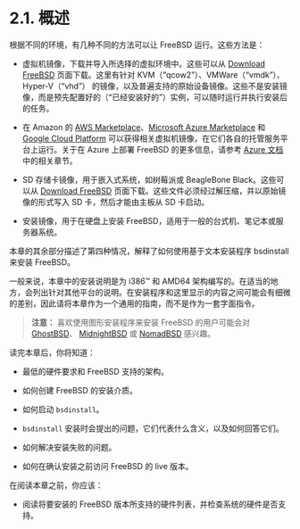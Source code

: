 # 2.1. 概述

根据不同的环境，有几种不同的方法可以让 FreeBSD 运行。这些方法是：

- 虚拟机镜像，下载并导入所选择的虚拟环境中。这些可以从 [Download FreeBSD](https://www.freebsd.org/where/) 页面下载。这里有针对 KVM（“qcow2”）、VMWare（“vmdk”）、Hyper-V（“vhd”） 的镜像，以及普遍支持的原始设备镜像。这些不是安装镜像，而是预先配置好的（“已经安装好的”）实例，可以随时运行并执行安装后的任务。

- 在 Amazon 的 [AWS Marketplace](https://aws.amazon.com/marketplace/pp/prodview-ukzmy5dzc6nbq)、[Microsoft Azure Marketplace](https://azuremarketplace.microsoft.com/en-US/marketplace/apps/thefreebsdfoundation.freebsd-13_0) 和 [Google Cloud Platform](https://console.cloud.google.com/marketplace/product/freebsd-cloud/freebsd-13?pli=1) 可以获得相关虚拟机镜像，在它们各自的托管服务平台上运行。关于在 Azure 上部署 FreeBSD 的更多信息，请参考 [Azure 文档](https://docs.microsoft.com/en-us/azure/virtual-machines/linux/freebsd-intro-on-azure)中的相关章节。

- SD 存储卡镜像，用于嵌入式系统，如树莓派或 BeagleBone Black。这些可以从 [Download FreeBSD](https://www.freebsd.org/where/) 页面下载。这些文件必须经过解压缩，并以原始镜像的形式写入 SD 卡，然后才能由主板从 SD 卡启动。

- 安装镜像，用于在硬盘上安装 FreeBSD，适用于一般的台式机、笔记本或服务器系统。

本章的其余部分描述了第四种情况，解释了如何使用基于文本安装程序 bsdinstall 来安装 FreeBSD。

一般来说，本章中的安装说明是为 i386™ 和 AMD64 架构编写的。在适当的地方，会列出针对其他平台的说明。在安装程序和这里显示的内容之间可能会有细微的差别，因此请将本章作为一个通用的指南，而不是作为一套字面指令。

> **注意：**
> 喜欢使用图形安装程序来安装 FreeBSD 的用户可能会对 [GhostBSD](https://ghostbsd.org/)、 [MidnightBSD](https://www.midnightbsd.org/) 或 [NomadBSD](https://nomadbsd.org/) 感兴趣。
>

读完本章后，你将知道：

- 最低的硬件要求和 FreeBSD 支持的架构。

- 如何创建 FreeBSD 的安装介质。

- 如何启动 `bsdinstall`。

- `bsdinstall` 安装时会提出的问题，它们代表什么含义，以及如何回答它们。

- 如何解决安装失败的问题。

- 如何在确认安装之前访问 FreeBSD 的 live 版本。

在阅读本章之前，你应该：

- 阅读将要安装的 FreeBSD 版本所支持的硬件列表，并检查系统的硬件是否支持。

